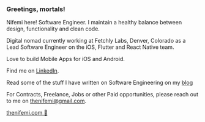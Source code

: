 <!-- ![Header](https://raw.githubusercontent.com/thenifemi/thenifemi/master/nifemi-banner.png "Header") -->

### Greetings, mortals!

Nifemi here! Software Engineer. I maintain a healthy balance between design, functionality and clean code.

Digital nomad currently working at Fetchly Labs, Denver, Colorado as a Lead Software Engineer on the iOS, Flutter and React Native team. 

Love to build Mobile Apps for iOS and Android. 

Find me on [LinkedIn](https://www.linkedin.com/in/nifemii).

Read some of the stuff I have written on Software Engineering on my [blog](https://www.thenifemi.com/articles)

For Contracts, Freelance, Jobs or other Paid opportunities, please reach out to me on thenifemi@gmail.com.

[thenifemi.com 🚀](https://www.thenifemi.com)
